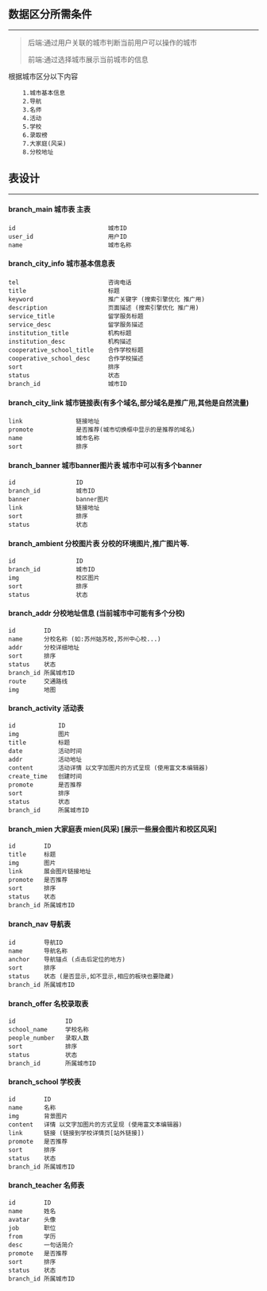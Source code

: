## 数据区分所需条件

***

> 后端:通过用户关联的城市判断当前用户可以操作的城市
> 
> 前端:通过选择城市展示当前城市的信息

根据城市区分以下内容

		1.城市基本信息
		2.导航
		3.名师
		4.活动
		5.学校
		6.录取榜
		7.大家庭(风采)
		8.分校地址

## 表设计

***

#### branch_main 城市表 主表

	id                          城市ID
	user_id                     用户ID
	name                        城市名称

#### branch_city_info 城市基本信息表

	tel                         咨询电话
	title                       标题
	keyword                     推广关键字 (搜索引擎优化 推广用)
	description                 页面描述 (搜索引擎优化 推广用)
	service_title               留学服务标题
	service_desc                留学服务描述
	institution_title           机构标题
	institution_desc            机构描述
	cooperative_school_title    合作学校标题
	cooperative_school_desc     合作学校描述
	sort                        排序
	status                      状态
	branch_id                   城市ID

#### branch_city_link 城市链接表(有多个域名,部分域名是推广用,其他是自然流量)

	link               链接地址
	promote            是否推荐(城市切换框中显示的是推荐的域名)
	name               城市名称
	sort               排序

#### branch_banner 城市banner图片表 城市中可以有多个banner

	id                 ID
	branch_id          城市ID
	banner             banner图片
	link               链接地址
	sort               排序
	status             状态

#### branch_ambient 分校图片表 分校的环境图片,推广图片等.

	id                 ID
	branch_id          城市ID
	img                校区图片
	sort               排序
	status             状态


#### branch_addr 分校地址信息 (当前城市中可能有多个分校)

	id        ID
	name      分校名称 (如:苏州姑苏校,苏州中心校...)
	addr      分校详细地址
	sort      排序
	status    状态
	branch_id 所属城市ID
	route     交通路线
	img       地图

#### branch_activity 活动表

	id            ID
	img           图片
	title         标题
	date          活动时间
	addr          活动地址
	content       活动详情 以文字加图片的方式呈现 (使用富文本编辑器)
	create_time   创建时间
	promote       是否推荐
	sort          排序
	status        状态
	branch_id     所属城市ID

#### branch_mien 大家庭表 mien(风采) [展示一些展会图片和校区风采]

	id        ID
	title     标题
	img       图片
	link      展会图片链接地址
	promote   是否推荐
	sort      排序
	status    状态
	branch_id 所属城市ID

#### branch_nav 导航表

	id        导航ID
	name      导航名称
	anchor    导航锚点 (点击后定位的地方)
	sort      排序
	status    状态 (是否显示,如不显示,相应的板块也要隐藏)
	branch_id 所属城市ID

#### branch_offer 名校录取表

	id              ID
	school_name     学校名称
	people_number   录取人数
	sort            排序
	status          状态
	branch_id       所属城市ID

#### branch_school 学校表

	id        ID
	name      名称
	img       背景图片
	content   详情 以文字加图片的方式呈现 (使用富文本编辑器)
	link      链接 (链接到学校详情页[站外链接])
	promote   是否推荐
	sort      排序
	status    状态
	branch_id 所属城市ID

#### branch_teacher 名师表

	id        ID
	name      姓名
	avatar    头像
	job       职位
	from      学历
	desc      一句话简介
	promote   是否推荐
	sort      排序
	status    状态
	branch_id 所属城市ID